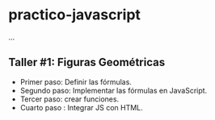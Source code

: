 # practico-javascript

...

## Taller #1: Figuras Geométricas

- Primer paso: Definir las fórmulas.
- Segundo paso: Implementar las fórmulas en JavaScript.
- Tercer paso: crear funciones. 
- Cuarto paso : Integrar JS con HTML. 